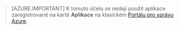 > [AZURE.IMPORTANT]
K tomuto účelu se nedají použít aplikace zaregistrované na kartě **Aplikace** na klasickém [Portálu pro správu Azure](https://manage.windowsazure.com/).

<!--HONumber=Sep16_HO3-->


